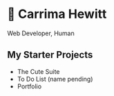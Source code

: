 # 🌻 Carrima Hewitt 
Web Developer, Human 
## My Starter Projects
- The Cute Suite
- To Do List (name pending)
- Portfolio
